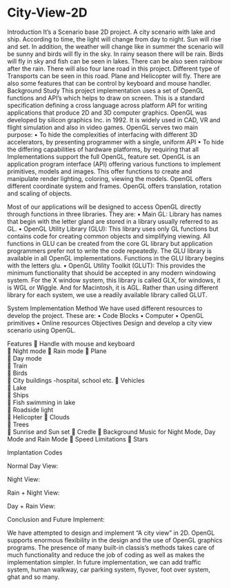 # City-View-2D

Introduction
It’s a Scenario base 2D project. A city scenario with lake and ship. According to time, the light will change from day to night. Sun will rise and set. In addition, the weather will change like in summer the scenario will be sunny and birds will fly in the sky. In rainy season there will be rain. Birds will fly in sky and fish can be seen in lakes. There can be also seen rainbow after the rain. There will also four lane road in this project. Different type of Transports can be seen in this road. Plane and Helicopter will fly. There are also some features that can be control by keyboard and mouse handler.
Background Study
This project implementation uses a set of OpenGL functions and API’s which helps to draw on screen. This is a standard specification defining a cross language across platform API for writing applications that produce 2D and 3D computer graphics. OpenGL was developed by silicon graphics Inc. in 1992. It is widely used in CAD, VR and flight simulation and also in video games.
OpenGL serves two main purpose:
•	To hide the complexities of interfacing with different 3D accelerators, by presenting programmer with a single, uniform API
•	To hide the differing capabilities of hardware platforms, by requiring that all Implementations support the full OpenGL, feature set. OpenGL is an application program interface (API) offering various functions to implement primitives, models and images. This offer functions to create and manipulate render lighting, coloring, viewing the models. OpenGL offers different coordinate system and frames. OpenGL offers translation, rotation and scaling of objects.


Most of our applications will be designed to access OpenGL directly through functions in three libraries. They are:
•	Main GL: Library has names that begin with the letter gland are stored in a library usually referred to as GL.
•	OpenGL Utility Library (GLU): This library uses only GL functions but contains code for creating common objects and simplifying viewing. All functions in GLU can be created from the core GL library but application programmers prefer not to write the code repeatedly. The GLU library is available in all OpenGL implementations. Functions in the GLU library begins with the letters glu.
•	OpenGL Utility Toolkit (GLUT): This provides the minimum functionality that should be accepted in any modern windowing system. For the X window system, this library is called GLX, for windows, it is WGL or Wiggle. And for Macintosh, it is AGL. Rather than using different library for each system, we use a readily available library called GLUT.

System Implementation Method
 We have used different resources to develop the project. These are:
•	Code Blocks
•	Computer
•	OpenGL primitives
•	Online resources
Objectives
Design and develop a city view scenario using OpenGL.

Features
	Handle with mouse and keyboard  
	Night mode 
	Rain mode 
	Plane  
	Day mode  
	Train  
	Birds  
	City buildings -hospital, school etc. 
	Vehicles  
	Lake  
	Ships  
	Fish swimming in lake  
	Roadside light  
	Helicopter 
	Clouds  
	Trees  
	Sunrise and Sun set
	Credle
	Background Music for Night Mode, Day Mode and Rain Mode
	Speed Limitations
	Stars




Implantation
Codes
 


 

 

 




Normal Day View:

 

Night View:
 

Rain + Night View:
 

Day + Rain View:
 


Conclusion and Future Implement:

We have attempted to design and implement “A city view” in 2D. OpenGL supports enormous flexibility in the design and the use of OpenGL graphics programs. The presence of many built-in classis’s methods takes care of much functionality and reduce the job of coding as well as makes the implementation simpler. In future implementation, we can add traffic system, human walkway, car parking system, flyover, foot over system, ghat and so many.

